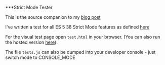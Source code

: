 ***Strict Mode Tester

This is the source companion to my [blog post](http://javascriptweblog.wordpress.com/2011/05/03/javascript-strict-mode/)

I've written a test for all ES 5 38 Strict Mode features as defined [here](http://ecma262-5.com/ELS5_HTML.htm#Annex_C)

For the visual test page open `test.html` in your browser. (You can also run the hosted version [here](http://java-script.limewebs.com/strictMode/test_hosted.html)).

The file `tests.js` can also be dumped into your developer console - just switch mode to CONSOLE_MODE
